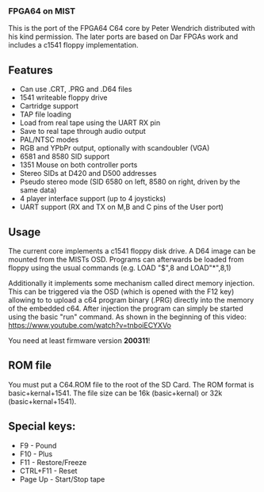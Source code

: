 ### FPGA64 on MIST

This is the port of the FPGA64 C64 core by Peter Wendrich distributed with
his kind permission. The later ports are based on Dar FPGAs work and includes
a c1541 floppy implementation.

## Features

- Can use .CRT, .PRG and .D64 files
- 1541 writeable floppy drive
- Cartridge support
- TAP file loading
- Load from real tape using the UART RX pin
- Save to real tape through audio output
- PAL/NTSC modes
- RGB and YPbPr output, optionally with scandoubler (VGA)
- 6581 and 8580 SID support
- 1351 Mouse on both controller ports
- Stereo SIDs at D420 and D500 addresses
- Pseudo stereo mode (SID 6580 on left, 8580 on right, driven by the same data)
- 4 player interface support (up to 4 joysticks)
- UART support (RX and TX on M,B and C pins of the User port)

## Usage

The current core implements a c1541 floppy disk drive. A D64 image can
be mounted from the MISTs OSD. Programs can afterwards be loaded from
floppy using the usual commands (e.g. LOAD "$",8 and LOAD"*",8,1)

Additionally it implements some mechanism called direct memory injection.
This can be triggered via the OSD (which is opened with the F12 key)
allowing to to upload a c64 program binary (.PRG) directly into the
memory of the embedded c64. After injection the program can simply be
started using the basic "run" command. As shown in the beginning of this
video: https://www.youtube.com/watch?v=tnboiECYXVo

You need at least firmware version **200311**!

## ROM file

You must put a C64.ROM file to the root of the SD Card. The ROM format is
basic+kernal+1541. The file size can be 16k (basic+kernal)
or 32k (basic+kernal+1541).

## Special keys:

- F9  - Pound
- F10 - Plus
- F11 - Restore/Freeze
- CTRL+F11 - Reset
- Page Up - Start/Stop tape
